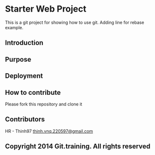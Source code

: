 # Starter Web Project
This is a git project for showing how to use git.
Adding line for rebase example.

## Introduction

## Purpose

## Deployment

## How to contribute
Please fork this repository and clone it

## Contributors
HR - Thinh97 thinh.vnq.220597@gmail.com

## Copyright 2014 Git.training. All rights reserved
